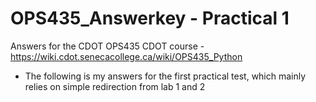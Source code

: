 # OPS435_Answerkey - Practical 1
Answers for the CDOT OPS435 CDOT course - https://wiki.cdot.senecacollege.ca/wiki/OPS435_Python

- The following is my answers for the first practical test, which mainly relies on simple redirection from lab 1 and 2
